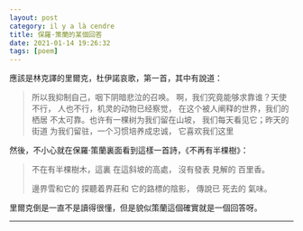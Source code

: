 ```yaml
---
layout: post
category: il y a là cendre
title: 保羅·策蘭的某個回答
date: 2021-01-14 19:26:32
tags: [poem]
---
```



應該是林克譯的里爾克，杜伊諾哀歌，第一首，其中有說道：

>所以我抑制自己，咽下阴暗悲泣的召唤。
>啊，我们究竟能够求靠谁？天使不行，
>人也不行，机灵的动物已经察觉，
>在这个被人阐释的世界，我们的栖居
>不太可靠。也许有一棵树为我们留在山坡，
>我们每天看见它；昨天的街道
>为我们留驻，一个习惯培养成忠诚，
>它喜欢我们这里

然後，不小心就在保羅·策蘭裏面看到這樣一首詩，《不再有半棵樹》：

>不在有半棵樹木，這裏
>在這斜坡的高處，
>沒有發表
>見解的
>百里香。
>
>邊界雪和它的
>探聽着界莊和
>它的路標的陰影，
>傳說已
>死去的
>氣味。

里爾克倒是一直不是讀得很懂，但是貌似策蘭這個確實就是一個回答呀。

------





